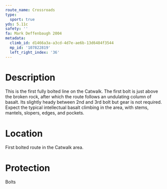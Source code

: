 ```yaml
---
route_name: Crossroads
type:
  sport: true
yds: 5.11c
safety: ''
fa: Mark Deffenbaugh 2004
metadata:
  climb_id: d1466a3a-a3cd-4d7e-ae6b-13d6484f3544
  mp_id: '107822819'
  left_right_index: '36'
---
```

# Description
This is the first fully bolted line on the Catwalk. The first bolt is just above the broken rock, after which the route follows an undulating column of basalt. Its slightly heady between 2nd and 3rd bolt but gear is not required. Expect the typical intellectual basalt climbing in the area, with stems, mantels, slopers, edges, and pockets.

# Location
First bolted route in the Catwalk area.

# Protection
Bolts
